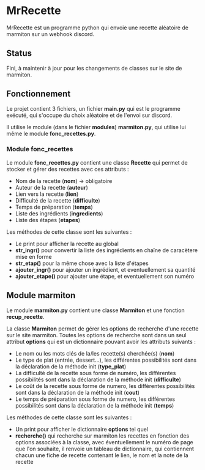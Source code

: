 # MrRecette

MrRecette est un programme python qui envoie une recette aléatoire de marmiton sur un webhook discord.

## Status

Fini, à maintenir à jour pour les changements de classes sur le site de marmiton.

## Fonctionnement

Le projet contient 3 fichiers, un fichier **main.py** qui est le programme exécuté, qui s'occupe du choix aléatoire et de l'envoi sur discord.

Il utilise le module (dans le fichier **modules**) **marmiton.py**, qui utilise lui même le module **fonc_recettes.py**.

### Module fonc_recettes

Le module **fonc_recettes.py** contient une classe **Recette** qui permet de stocker et gérer des recettes avec ces attributs :

- Nom de la recette (**nom**) -> obligatoire
- Auteur de la recette (**auteur**)
- Lien vers la recette (**lien**)
- Difficulté de la recette (**difficulte**)
- Temps de préparation (**temps**)
- Liste des ingrédients (**ingredients**)
- Liste des étapes (**etapes**)

Les méthodes de cette classe sont les suivantes :

- Le print pour afficher la recette au global
- **str_ingr()** pour convertir la liste des ingrédients en chaîne de caracètere mise en forme
- **str_etap()** pour la même chose avec la liste d'étapes
- **ajouter_ingr()** pour ajouter un ingrédient, et eventuellement sa quantité
- **ajouter_etape()** pour ajouter une étape, et eventuellement son numéro

## Module marmiton

Le module **marmiton.py** contient une classe **Marmiton** et une fonction **recup_recette**.

La classe **Marmiton** permet de gérer les options de recherche d'une recette sur le site marmiton.
Toutes les options de recherche sont dans un seul attribut **options**  qui est un dictionnaire pouvant avoir les attributs suivants :

- Le nom ou les mots clés de la/les recette(s) cherchée(s) (**nom**)
- Le type de plat (entrée, dessert...), les différentes possibilités sont dans la déclaration de la méthode init (**type_plat**)
- La difficulté de la recette sous forme de numéro, les différentes possibilités sont dans la déclaration de la méthode init (**difficulte**)
- Le coût de la recette sous forme de numero, les différentes possibilités sont dans la déclaration de la méthode init (**cout**)
- Le temps de préparation sous forme de numero, les différentes possibilités sont dans la déclaration de la méthode init (**temps**)

Les méthodes de cette classe sont les suivantes :

- Un print pour afficher le dictionnaire **options** tel quel
- **recherche()** qui recherche sur marmiton les recettes en fonction des options associées à la classe, avec éventuellement le numéro de page que l'on souhaite, il renvoie un tableau de dictionnaire, qui contiennent chacun une fiche de recette contenant le lien, le nom et la note de la recette